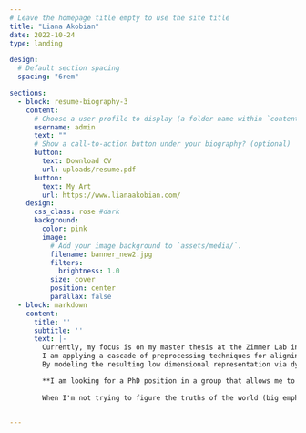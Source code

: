 ```yaml
---
# Leave the homepage title empty to use the site title
title: "Liana Akobian"
date: 2022-10-24
type: landing

design:
  # Default section spacing
  spacing: "6rem"

sections:
  - block: resume-biography-3
    content:
      # Choose a user profile to display (a folder name within `content/authors/`)
      username: admin
      text: ""
      # Show a call-to-action button under your biography? (optional)
      button:
        text: Download CV
        url: uploads/resume.pdf
      button:
        text: My Art
        url: https://www.lianaakobian.com/
    design:
      css_class: rose #dark
      background:
        color: pink
        image:
          # Add your image background to `assets/media/`.
          filename: banner_new2.jpg
          filters:
            brightness: 1.0
          size: cover
          position: center
          parallax: false
  - block: markdown
    content:
      title: ''
      subtitle: ''
      text: |-
        Currently, my focus is on my master thesis at the Zimmer Lab in the realm of computational neuroscience.
        I am applying a cascade of preprocessing techniques for aligning signals from different C. elegans whole brain recordings in order to obtain a low dimensional representation of C. elegans brain activity that is shared across many individuals.
        By modeling the resulting low dimensional representation via dynamical systems, such as Switching Linear Dynamical Systems and its variations, I want to analyze the dynamics that constitute movement.

        **I am looking for a PhD position in a group that allows me to pursue my interest in computational neuroscience.**
        
        When I'm not trying to figure the truths of the world (big emphasis on trying!), I try to portray the truths of my life through art


---
```

